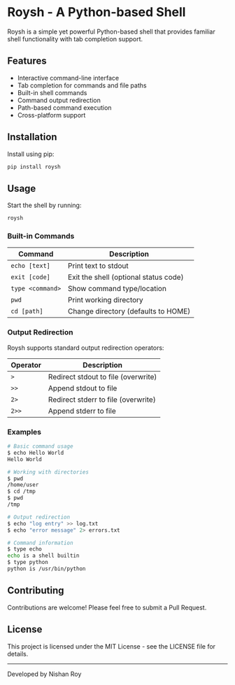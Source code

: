 # Roysh - A Python-based Shell

Roysh is a simple yet powerful Python-based shell that provides familiar shell functionality with tab completion support.

## Features

- Interactive command-line interface
- Tab completion for commands and file paths
- Built-in shell commands
- Command output redirection
- Path-based command execution
- Cross-platform support

## Installation

Install using pip:

```bash
pip install roysh
```

## Usage

Start the shell by running:

```bash
roysh
```

### Built-in Commands

| Command | Description |
|---------|-------------|
| `echo [text]` | Print text to stdout |
| `exit [code]` | Exit the shell (optional status code) |
| `type <command>` | Show command type/location |
| `pwd` | Print working directory |
| `cd [path]` | Change directory (defaults to HOME) |

### Output Redirection

Roysh supports standard output redirection operators:

| Operator | Description |
|----------|-------------|
| `>` | Redirect stdout to file (overwrite) |
| `>>` | Append stdout to file |
| `2>` | Redirect stderr to file (overwrite) |
| `2>>` | Append stderr to file |

### Examples

```bash
# Basic command usage
$ echo Hello World
Hello World

# Working with directories
$ pwd
/home/user
$ cd /tmp
$ pwd
/tmp

# Output redirection
$ echo "log entry" >> log.txt
$ echo "error message" 2> errors.txt

# Command information
$ type echo
echo is a shell builtin
$ type python
python is /usr/bin/python
```

## Contributing

Contributions are welcome! Please feel free to submit a Pull Request.

## License

This project is licensed under the MIT License - see the LICENSE file for details.

---
Developed by Nishan Roy
```